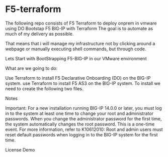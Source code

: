 # F5-terraform
The following repo consists of F5 Terraform to deploy onprem in vmware using DO
Bootstap F5 BIG-IP with Terraform The goal is to automate as much of my delivery as possible.

That means that i will manage my infrastructure not by clicking around a webpage or manually executing shell commands, but through code.

Lets Start with BootStrapping F5-BIG-IP in our VMware environment

What are we going to do:

Use Terraform to install F5 Declarative Onboarding (DO) on the BIG-IP system. use Terraform to install F5 AS3 on the BIG-IP system. To install we need to create the following two files.

Notes

Important: For a new installation running BIG-IP 14.0.0 or later, you must log in to the system at least one time to change your root and administrator passwords. When you change the administrator password for the first time, the system automatically changes the root password. This is a one-time event. For more information, refer to K10612010: Root and admin users must reset default passwords when logging in to the BIG-IP system for the first time.

License Demo